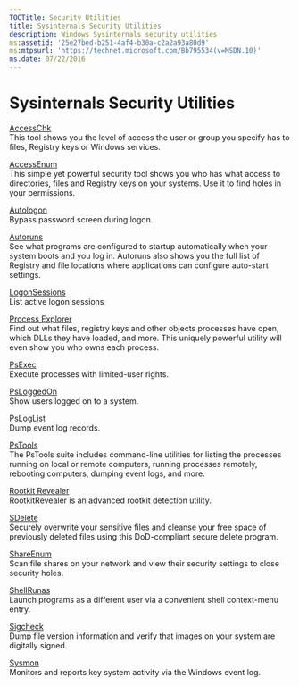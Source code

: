 ```yaml
---
TOCTitle: Security Utilities 
title: Sysinternals Security Utilities
description: Windows Sysinternals security utilities
ms:assetid: '25e27bed-b251-4af4-b30a-c2a2a93a80d9' 
ms:mtpsurl: 'https://technet.microsoft.com/Bb795534(v=MSDN.10)' 
ms.date: 07/22/2016
---
```


# Sysinternals Security Utilities

[AccessChk](accesschk.md)  
This tool shows you the level of access the user or group you specify has to
files, Registry keys or Windows services.

[AccessEnum](accessenum.md)  
This simple yet powerful security tool shows you who has what access to
directories, files and Registry keys on your systems. Use it to find
holes in your permissions.

[Autologon](autologon.md)  
Bypass password screen during logon.

[Autoruns](autoruns.md)  
See what programs are configured to startup automatically when your
system boots and you log in. Autoruns also shows you the full list of
Registry and file locations where applications can configure auto-start
settings.

[LogonSessions](logonsessions.md)  
List active logon sessions

[Process Explorer](process-explorer.md)  
Find out what files, registry keys and other objects processes have
open, which DLLs they have loaded, and more. This uniquely powerful
utility will even show you who owns each process.

[PsExec](psexec.md)  
Execute processes with limited-user rights.

[PsLoggedOn](psloggedon.md)  
Show users logged on to a system.

[PsLogList](psloglist.md)  
Dump event log records.

[PsTools](pstools.md)  
The PsTools suite includes command-line utilities for listing the
processes running on local or remote computers, running processes
remotely, rebooting computers, dumping event logs, and more.

[Rootkit Revealer](rootkit-revealer.md)  
RootkitRevealer is an advanced rootkit detection utility. 

[SDelete](sdelete.md)  
Securely overwrite your sensitive files and cleanse your free space of
previously deleted files using this DoD-compliant secure delete program.

[ShareEnum](shareenum.md)  
Scan file shares on your network and view their security settings to
close security holes.

[ShellRunas](shellrunas.md)  
Launch programs as a different user via a convenient shell context-menu
entry.

[Sigcheck](sigcheck.md)  
Dump file version information and verify that images on your system are
digitally signed.

[Sysmon](sysmon.md)  
Monitors and reports key system activity via the Windows event log.
